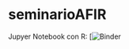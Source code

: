 # seminarioAFIR

Jupyer Notebook con R: [![Binder](https://mybinder.org/v2/gh/lastree/seminarioAFIR/master)
